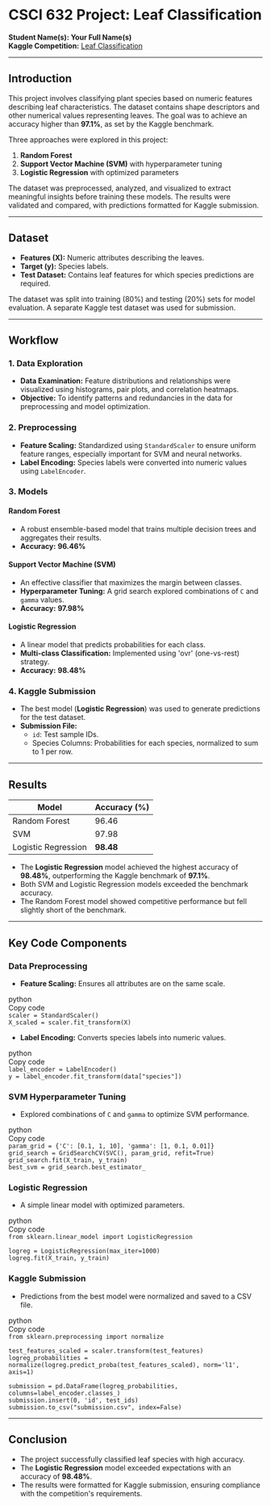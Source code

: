 # **CSCI 632 Project: Leaf Classification**

**Student Name(s): Your Full Name(s)**  
**Kaggle Competition:** [Leaf Classification](https://www.kaggle.com/c/leaf-classification)

---

## **Introduction**

This project involves classifying plant species based on numeric features describing leaf characteristics. The dataset contains shape descriptors and other numerical values representing leaves. The goal was to achieve an accuracy higher than **97.1%**, as set by the Kaggle benchmark.

Three approaches were explored in this project:

1. **Random Forest**  
2. **Support Vector Machine (SVM)** with hyperparameter tuning  
3. **Logistic Regression** with optimized parameters

The dataset was preprocessed, analyzed, and visualized to extract meaningful insights before training these models. The results were validated and compared, with predictions formatted for Kaggle submission.

---

## **Dataset**

* **Features (X):** Numeric attributes describing the leaves.  
* **Target (y):** Species labels.  
* **Test Dataset:** Contains leaf features for which species predictions are required.

The dataset was split into training (80%) and testing (20%) sets for model evaluation. A separate Kaggle test dataset was used for submission.

---

## **Workflow**

### **1\. Data Exploration**

* **Data Examination:** Feature distributions and relationships were visualized using histograms, pair plots, and correlation heatmaps.  
* **Objective:** To identify patterns and redundancies in the data for preprocessing and model optimization.

### **2\. Preprocessing**

* **Feature Scaling:** Standardized using `StandardScaler` to ensure uniform feature ranges, especially important for SVM and neural networks.  
* **Label Encoding:** Species labels were converted into numeric values using `LabelEncoder`.

### **3\. Models**

#### **Random Forest**

* A robust ensemble-based model that trains multiple decision trees and aggregates their results.  
* **Accuracy:** **96.46%**

#### **Support Vector Machine (SVM)**

* An effective classifier that maximizes the margin between classes.  
* **Hyperparameter Tuning:** A grid search explored combinations of `C` and `gamma` values.  
* **Accuracy:** **97.98%**

#### **Logistic Regression**

* A linear model that predicts probabilities for each class.  
* **Multi-class Classification:** Implemented using 'ovr' (one-vs-rest) strategy.  
* **Accuracy:** **98.48%**

### **4\. Kaggle Submission**

* The best model (**Logistic Regression**) was used to generate predictions for the test dataset.  
* **Submission File:**  
  * `id`: Test sample IDs.  
  * Species Columns: Probabilities for each species, normalized to sum to 1 per row.

---

## **Results**

| Model | Accuracy (%) |
| ----- | ----- |
| Random Forest | 96.46 |
| SVM | 97.98 |
| Logistic Regression | **98.48** |

* The **Logistic Regression** model achieved the highest accuracy of **98.48%**, outperforming the Kaggle benchmark of **97.1%**.
* Both SVM and Logistic Regression models exceeded the benchmark accuracy.
* The Random Forest model showed competitive performance but fell slightly short of the benchmark.

---

## **Key Code Components**

### **Data Preprocessing**

* **Feature Scaling:** Ensures all attributes are on the same scale.

python  
Copy code  
`scaler = StandardScaler()`  
`X_scaled = scaler.fit_transform(X)`

* **Label Encoding:** Converts species labels into numeric values.

python  
Copy code  
`label_encoder = LabelEncoder()`  
`y = label_encoder.fit_transform(data["species"])`

### **SVM Hyperparameter Tuning**

* Explored combinations of `C` and `gamma` to optimize SVM performance.

python  
Copy code  
`param_grid = {'C': [0.1, 1, 10], 'gamma': [1, 0.1, 0.01]}`  
`grid_search = GridSearchCV(SVC(), param_grid, refit=True)`  
`grid_search.fit(X_train, y_train)`  
`best_svm = grid_search.best_estimator_`

### **Logistic Regression**

* A simple linear model with optimized parameters.

python  
Copy code  
`from sklearn.linear_model import LogisticRegression`

`logreg = LogisticRegression(max_iter=1000)`  
`logreg.fit(X_train, y_train)`

### **Kaggle Submission**

* Predictions from the best model were normalized and saved to a CSV file.

python  
Copy code  
`from sklearn.preprocessing import normalize`

`test_features_scaled = scaler.transform(test_features)`  
`logreg_probabilities = normalize(logreg.predict_proba(test_features_scaled), norm='l1', axis=1)`

`submission = pd.DataFrame(logreg_probabilities, columns=label_encoder.classes_)`  
`submission.insert(0, 'id', test_ids)`  
`submission.to_csv("submission.csv", index=False)`

---

## **Conclusion**

* The project successfully classified leaf species with high accuracy.  
* The **Logistic Regression** model exceeded expectations with an accuracy of **98.48%**.  
* The results were formatted for Kaggle submission, ensuring compliance with the competition's requirements.
